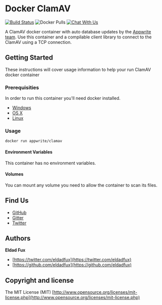 # Docker ClamAV

[![Build Status](https://travis-ci.org/appwrite/php-clamav.svg?branch=master)](https://travis-ci.org/appwrite/php-clamav)
![Docker Pulls](https://img.shields.io/docker/pulls/appwrite/clamav.svg)
[![Chat With Us](https://img.shields.io/gitter/room/appwrite/community.svg)](https://gitter.im/appwrite/community?utm_source=share-link&utm_medium=link&utm_campaign=share-link)

A ClamAV docker container with auto database updates by the [Appwrite team](https://appwrite.io). Use this container and a compilable client library to connect to the ClamAV using a TCP connection.

## Getting Started

These instructions will cover usage information to help your run ClamAV docker container 

### Prerequisities

In order to run this container you'll need docker installed.

* [Windows](https://docs.docker.com/windows/started)
* [OS X](https://docs.docker.com/mac/started/)
* [Linux](https://docs.docker.com/linux/started/)

### Usage

```shell
docker run appwrite/clamav
```

#### Environment Variables

This container has no environment variables. 

#### Volumes

You can mount any volume you need to allow the container to scan its files. 

## Find Us

* [GitHub](https://github.com/appwrite)
* [Gitter](https://gitter.im/utopia-php/community?utm_source=share-link&utm_medium=link&utm_campaign=share-link)
* [Twitter](https://twitter.com/appwrite_io)

## Authors

**Eldad Fux**

+ [https://twitter.com/eldadfux](https://twitter.com/eldadfux)
+ [https://github.com/eldadfux](https://github.com/eldadfux)

## Copyright and license

The MIT License (MIT) [http://www.opensource.org/licenses/mit-license.php](http://www.opensource.org/licenses/mit-license.php)